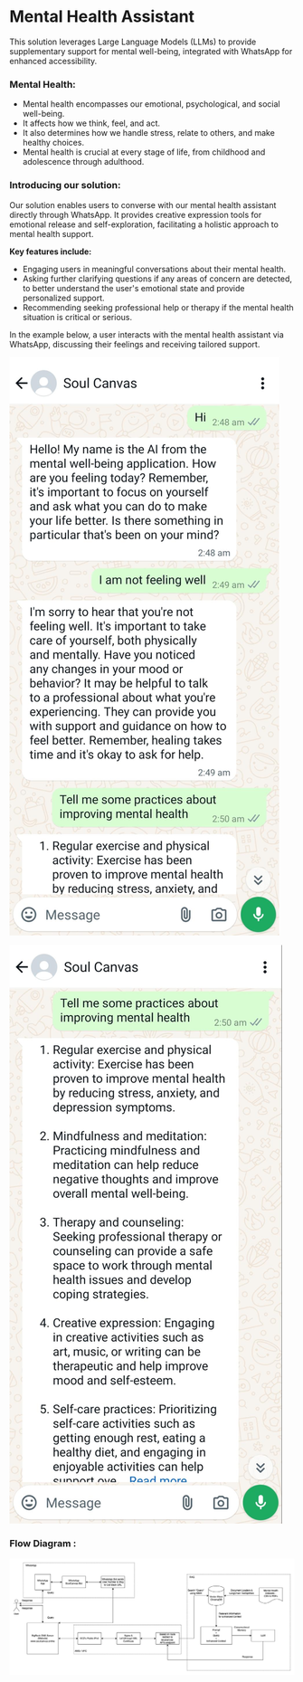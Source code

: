 # **Mental Health Assistant**

This solution leverages Large Language Models (LLMs) to provide supplementary support for mental well-being, integrated with WhatsApp for enhanced accessibility.

### **Mental Health:**

* Mental health encompasses our emotional, psychological, and social well-being.  
* It affects how we think, feel, and act.  
* It also determines how we handle stress, relate to others, and make healthy choices.  
* Mental health is crucial at every stage of life, from childhood and adolescence through adulthood.

### **Introducing our solution:**

Our solution enables users to converse with our mental health assistant directly through WhatsApp. It provides creative expression tools for emotional release and self-exploration, facilitating a holistic approach to mental health support.

**Key features include:**

* Engaging users in meaningful conversations about their mental health.  
* Asking further clarifying questions if any areas of concern are detected, to better understand the user's emotional state and provide personalized support.  
* Recommending seeking professional help or therapy if the mental health situation is critical or serious.

In the example below, a user interacts with the mental health assistant via WhatsApp, discussing their feelings and receiving tailored support.

![ScreenShot](Screenshots/image1.jpg)

![ScreenShot](Screenshots/image2.jpg)

### Flow Diagram : 

![image](diagrams/Mental%20Health%20Assistant%20Flow%20Diagram.drawio.png)